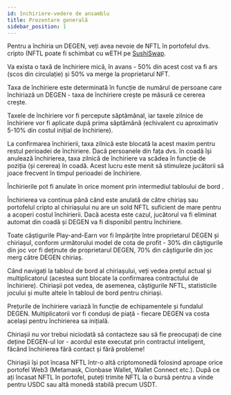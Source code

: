 ```yaml
---
id: închiriere-vedere de ansamblu
title: Prezentare generală
sidebar_position: 1
---
```


Pentru a închiria un DEGEN, veți avea nevoie de NFTL în portofelul dvs. cripto (NFTL poate fi schimbat cu wETH pe [SushiSwap](https://sushi.com/).

Va exista o taxă de închiriere mică, în avans - 50% din acest cost va fi ars (scos din circulație) și 50% va merge la proprietarul NFT.

Taxa de închiriere este determinată în funcție de numărul de persoane care închiriază un DEGEN - taxa de închiriere crește pe măsură ce cererea crește.

Taxele de închiriere vor fi percepute săptămânal, iar taxele zilnice de închiriere vor fi aplicate după prima săptămână (echivalent cu aproximativ 5-10% din costul inițial de închiriere).

La confirmarea închirierii, taxa zilnică este blocată la acest maxim pentru restul perioadei de închiriere. Dacă persoanele din fața dvs. în coadă își anulează închirierea, taxa zilnică de închiriere va scădea în funcție de poziția (și cererea) în coadă. Acest lucru este menit să stimuleze jucătorii să joace frecvent în timpul perioadei de închiriere.

Închirierile pot fi anulate în orice moment prin intermediul tabloului de bord [](https://niftyleague.com/profile).

Închirierea va continua până când este anulată de către chiriaș sau portofelul cripto al chiriașului nu are un sold NFTL suficient de mare pentru a acoperi costul închirierii. Dacă acesta este cazul, jucătorul va fi eliminat automat din coadă și DEGEN va fi disponibil pentru închiriere.

Toate câștigurile Play-and-Earn vor fi împărțite între proprietarul DEGEN și chiriașul, conform următorului model de cota de profit - 30% din câștigurile din joc vor fi deținute de proprietarul DEGEN, 70% din câștigurile din joc merg către DEGEN chiriaș.

Când navigați la tabloul de bord al chiriașului, veți vedea prețul actual și multiplicatorul (acestea sunt blocate la confirmarea contractului de închiriere). Chiriașii pot vedea, de asemenea, câștigurile NFTL, statisticile jocului și multe altele în tabloul de bord pentru chiriași.

Prețurile de închiriere variază în funcție de echipamentele și fundalul DEGEN. Multiplicatorii vor fi conduși de piață - fiecare DEGEN va costa același pentru închirierea sa inițială.

Chiriașii nu vor trebui niciodată să contacteze sau să fie preocupați de cine deține DEGEN-ul lor - acordul este executat prin contractul inteligent, făcând închirierea fără contact și fără probleme!

Chiriașii își pot încasa NFTL într-o altă criptomonedă folosind aproape orice portofel Web3 (Metamask, Cionbase Wallet, Wallet Connect etc.). După ce ați încasat NFTL în portofel, puteți trimite NFTL la o bursă pentru a vinde pentru USDC sau altă monedă stabilă precum USDT.

